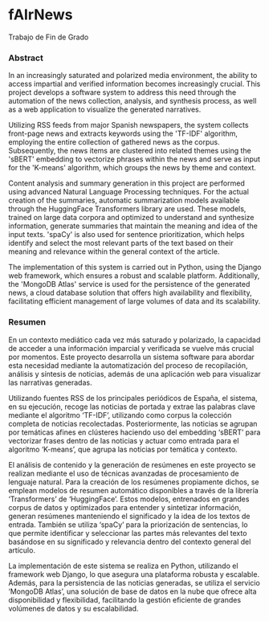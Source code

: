 # fAIrNews
Trabajo de Fin de Grado
### Abstract

In an increasingly saturated and polarized media environment, the ability to access impartial and verified information becomes increasingly crucial. This project develops a software system to address this need through the automation of the news collection, analysis, and synthesis process, as well as a web application to visualize the generated narratives.

Utilizing RSS feeds from major Spanish newspapers, the system collects front-page news and extracts keywords using the 'TF-IDF' algorithm, employing the entire collection of gathered news as the corpus. Subsequently, the news items are clustered into related themes using the 'sBERT' embedding to vectorize phrases within the news and serve as input for the 'K-means' algorithm, which groups the news by theme and context.

Content analysis and summary generation in this project are performed using advanced Natural Language Processing techniques. For the actual creation of the summaries, automatic summarization models available through the HuggingFace Transformers library are used. These models, trained on large data corpora and optimized to understand and synthesize information, generate summaries that maintain the meaning and idea of the input texts. 'spaCy' is also used for sentence prioritization, which helps identify and select the most relevant parts of the text based on their meaning and relevance within the general context of the article.

The implementation of this system is carried out in Python, using the Django web framework, which ensures a robust and scalable platform. Additionally, the 'MongoDB Atlas' service is used for the persistence of the generated news, a cloud database solution that offers high availability and flexibility, facilitating efficient management of large volumes of data and its scalability.

### Resumen

En un contexto mediático cada vez más saturado y polarizado, la capacidad de acceder a una información imparcial y verificada se vuelve más crucial por momentos. Este proyecto desarrolla un sistema software para abordar esta necesidad mediante la automatización del proceso de recopilación, análisis y síntesis de noticias, además de una aplicación web para visualizar las narrativas generadas.

Utilizando fuentes RSS de los principales periódicos de España, el sistema, en su ejecución, recoge las noticias de portada y extrae las palabras clave mediante el algoritmo ‘TF-IDF’, utilizando como corpus la colección completa de noticias recolectadas. Posteriormente, las noticias se agrupan por temáticas afines en clústeres haciendo uso del embedding ‘sBERT’ para vectorizar frases dentro de las noticias y actuar como entrada para el algoritmo ‘K-means’, que agrupa las noticias por temática y contexto.

El análisis de contenido y la generación de resúmenes en este proyecto se realizan mediante el uso de técnicas avanzadas de procesamiento de lenguaje natural. Para la creación de los resúmenes propiamente dichos, se emplean modelos de resumen automático disponibles a través de la librería ‘Transformers’ de ‘HuggingFace’. Estos modelos, entrenados en grandes corpus de datos y optimizados para entender y sintetizar información, generan resúmenes manteniendo el significado y la idea de los textos de entrada. También se utiliza ‘spaCy’ para la priorización de sentencias, lo que permite identificar y seleccionar las partes más relevantes del texto basándose en su significado y relevancia dentro del contexto general del artículo.

La implementación de este sistema se realiza en Python, utilizando el framework web Django, lo que asegura una plataforma robusta y escalable. Además, para la persistencia de las noticias generadas, se utiliza el servicio ‘MongoDB Atlas’, una solución de base de datos en la nube que ofrece alta disponibilidad y flexibilidad, facilitando la gestión eficiente de grandes volúmenes de datos y su escalabilidad.

 
